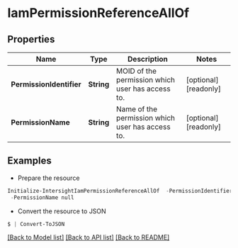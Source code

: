 # IamPermissionReferenceAllOf
## Properties

Name | Type | Description | Notes
------------ | ------------- | ------------- | -------------
**PermissionIdentifier** | **String** | MOID of the permission which user has access to. | [optional] [readonly] 
**PermissionName** | **String** | Name of the permission which user has access to. | [optional] [readonly] 

## Examples

- Prepare the resource
```powershell
Initialize-IntersightIamPermissionReferenceAllOf  -PermissionIdentifier null `
 -PermissionName null
```

- Convert the resource to JSON
```powershell
$ | Convert-ToJSON
```

[[Back to Model list]](../README.md#documentation-for-models) [[Back to API list]](../README.md#documentation-for-api-endpoints) [[Back to README]](../README.md)

